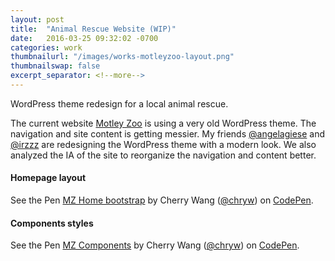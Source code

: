 ```yaml
---
layout: post
title:  "Animal Rescue Website (WIP)"
date:   2016-03-25 09:32:02 -0700
categories: work
thumbnailurl: "/images/works-motleyzoo-layout.png"
thumbnailswap: false
excerpt_separator: <!--more-->
---
```

WordPress theme redesign for a local animal rescue.

<!--more-->

The current website <a href="http://motleyzoo.org/" target="_blank" class="link">Motley Zoo</a> is using a very old WordPress theme. The navigation and site content is getting messier. My friends <a href="https://github.com/angelagiese" target="_blank" class="link">@angelagiese</a> and <a href="https://github.com/irzzz" target="_blank" class="link">@irzzz</a> are redesigning the WordPress theme with a modern look. We also analyzed the IA of the site to reorganize the navigation and content better.

#### Homepage layout

<p data-height="800" data-theme-id="light" data-slug-hash="vLVyKV" data-default-tab="result" data-user="chryw" data-embed-version="2" class="codepen">See the Pen <a href="http://codepen.io/chryw/pen/vLVyKV/">MZ Home bootstrap</a> by Cherry Wang (<a href="http://codepen.io/chryw">@chryw</a>) on <a href="http://codepen.io">CodePen</a>.</p>
<script async src="//assets.codepen.io/assets/embed/ei.js"></script>

#### Components styles

<p data-height="800" data-theme-id="light" data-slug-hash="MyvpRV" data-default-tab="result" data-user="chryw" data-embed-version="2" class="codepen">See the Pen <a href="http://codepen.io/chryw/pen/MyvpRV/">MZ Components</a> by Cherry Wang (<a href="http://codepen.io/chryw">@chryw</a>) on <a href="http://codepen.io">CodePen</a>.</p>
<script async src="//assets.codepen.io/assets/embed/ei.js"></script>
